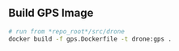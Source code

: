 ## Build GPS Image
```bash
# run from *repo_root*/src/drone
docker build -f gps.Dockerfile -t drone:gps .
```